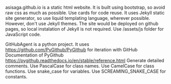 asisaga.github.io is a static html website.
It is built using bootstrap, so avoid raw css as much as possible. Use cards for code reuse.
It uses Jekyll static site generator, so use liquid templating language, wherever possible. However, don't use Jekyll themes.
The site would be deployed on github pages, so local instalation of Jekyll is not required.
Use /assets/js folder for JavaScript code.



GitHubAgent is a python project.
It uses https://github.com/PyGithub/PyGithub for iteration with GitHub
Documentation of PyGithub https://pygithub.readthedocs.io/en/stable/reference.html
Generate detailed comments.
Use PascalCase for class names.
Use CamelCase for class functions.
Use snake_case for variables.
Use SCREAMING_SNAKE_CASE for constants.